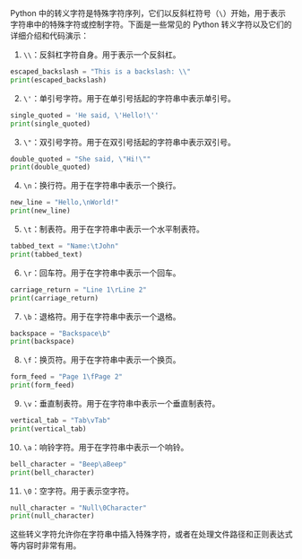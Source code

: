 Python 中的转义字符是特殊字符序列，它们以反斜杠符号（`\`）开始，用于表示字符串中的特殊字符或控制字符。下面是一些常见的 Python 转义字符以及它们的详细介绍和代码演示：

1. `\\`：反斜杠字符自身。用于表示一个反斜杠。

```python
escaped_backslash = "This is a backslash: \\"
print(escaped_backslash)
```

2. `\'`：单引号字符。用于在单引号括起的字符串中表示单引号。

```python
single_quoted = 'He said, \'Hello!\''
print(single_quoted)
```

3. `\"`：双引号字符。用于在双引号括起的字符串中表示双引号。

```python
double_quoted = "She said, \"Hi!\""
print(double_quoted)
```

4. `\n`：换行符。用于在字符串中表示一个换行。

```python
new_line = "Hello,\nWorld!"
print(new_line)
```

5. `\t`：制表符。用于在字符串中表示一个水平制表符。

```python
tabbed_text = "Name:\tJohn"
print(tabbed_text)
```

6. `\r`：回车符。用于在字符串中表示一个回车。

```python
carriage_return = "Line 1\rLine 2"
print(carriage_return)
```

7. `\b`：退格符。用于在字符串中表示一个退格。

```python
backspace = "Backspace\b"
print(backspace)
```

8. `\f`：换页符。用于在字符串中表示一个换页。

```python
form_feed = "Page 1\fPage 2"
print(form_feed)
```

9. `\v`：垂直制表符。用于在字符串中表示一个垂直制表符。

```python
vertical_tab = "Tab\vTab"
print(vertical_tab)
```

10. `\a`：响铃字符。用于在字符串中表示一个响铃。

```python
bell_character = "Beep\aBeep"
print(bell_character)
```

11. `\0`：空字符。用于表示空字符。

```python
null_character = "Null\0Character"
print(null_character)
```

这些转义字符允许你在字符串中插入特殊字符，或者在处理文件路径和正则表达式等内容时非常有用。
